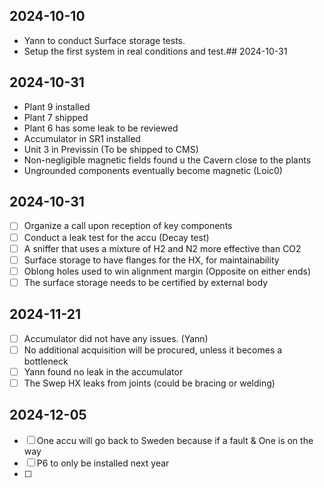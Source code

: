 
## 2024-10-10

-  Yann to conduct Surface storage tests.
-  Setup the first system in real conditions and test.## 2024-10-31
## 2024-10-31

- Plant 9 installed
- Plant 7 shipped
- Plant 6 has some leak to be reviewed
- Accumulator in SR1 installed
- Unit 3 in Previssin (To be shipped to CMS)
- Non-negligible magnetic fields found u the Cavern close to the plants
- Ungrounded components eventually become magnetic (Loic0)
## 2024-10-31

- [ ] Organize a call upon reception of key components
- [ ] Conduct a leak test for the accu (Decay test)
- [ ]   A sniffer that uses a mixture of H2 and N2 more effective than CO2
- [ ] Surface storage to have flanges for the HX, for maintainability
- [ ] Oblong holes used to win alignment margin (Opposite on either ends)
- [ ] The surface storage needs to be certified by external body

## 2024-11-21

- [ ] Accumulator did not have any issues. (Yann)
- [ ] No additional acquisition will be procured, unless it becomes a bottleneck  
- [ ] Yann found no leak in the accumulator
- [ ] The Swep HX leaks from joints (could be bracing or welding)

## 2024-12-05

- [ ] One accu will go back to Sweden because if a fault & One is on the way
- [ ] P6 to only be installed next year
- [ ] 